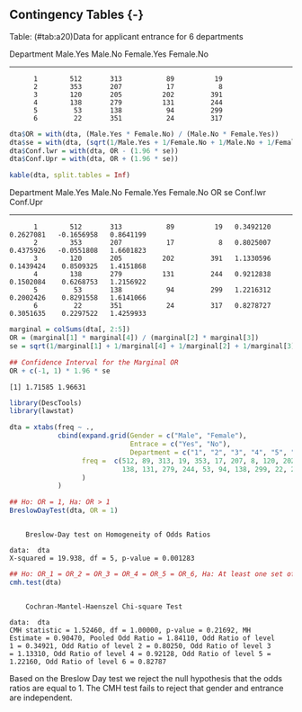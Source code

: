 ## Contingency Tables {-}


Table: (\#tab:a20)Data for applicant entrance for 6 departments

 Department   Male.Yes   Male.No   Female.Yes   Female.No
-----------  ---------  --------  -----------  ----------
          1        512       313           89          19
          2        353       207           17           8
          3        120       205          202         391
          4        138       279          131         244
          5         53       138           94         299
          6         22       351           24         317


```r
dta$OR = with(dta, (Male.Yes * Female.No) / (Male.No * Female.Yes))
dta$se = with(dta, (sqrt(1/Male.Yes + 1/Female.No + 1/Male.No + 1/Female.Yes)))
dta$Conf.lwr = with(dta, OR - (1.96 * se))
dta$Conf.Upr = with(dta, OR + (1.96 * se))

kable(dta, split.tables = Inf)
```



 Department   Male.Yes   Male.No   Female.Yes   Female.No          OR          se     Conf.lwr    Conf.Upr
-----------  ---------  --------  -----------  ----------  ----------  ----------  -----------  ----------
          1        512       313           89          19   0.3492120   0.2627081   -0.1656958   0.8641199
          2        353       207           17           8   0.8025007   0.4375926   -0.0551808   1.6601823
          3        120       205          202         391   1.1330596   0.1439424    0.8509325   1.4151868
          4        138       279          131         244   0.9212838   0.1502084    0.6268753   1.2156922
          5         53       138           94         299   1.2216312   0.2002426    0.8291558   1.6141066
          6         22       351           24         317   0.8278727   0.3051635    0.2297522   1.4259933


```r
marginal = colSums(dta[, 2:5])
OR = (marginal[1] * marginal[4]) / (marginal[2] * marginal[3])
se = sqrt(1/marginal[1] + 1/marginal[4] + 1/marginal[2] + 1/marginal[3])

## Confidence Interval for the Marginal OR
OR + c(-1, 1) * 1.96 * se
```

```
[1] 1.71585 1.96631
```


```r
library(DescTools)
library(lawstat)

dta = xtabs(freq ~ .,
            cbind(expand.grid(Gender = c("Male", "Female"),
                              Entrace = c("Yes", "No"),
                              Department = c("1", "2", "3", "4", "5", "6")),
                  freq =  c(512, 89, 313, 19, 353, 17, 207, 8, 120, 202, 205, 391,
                            138, 131, 279, 244, 53, 94, 138, 299, 22, 24, 351, 317)
                  )
            )

## Ho: OR = 1, Ha: OR > 1
BreslowDayTest(dta, OR = 1)
```

```

	Breslow-Day test on Homogeneity of Odds Ratios

data:  dta
X-squared = 19.938, df = 5, p-value = 0.001283
```

```r
## Ho: OR_1 = OR_2 = OR_3 = OR_4 = OR_5 = OR_6, Ha: At least one set of OR are not equal
cmh.test(dta)
```

```

	Cochran-Mantel-Haenszel Chi-square Test

data:  dta
CMH statistic = 1.52460, df = 1.00000, p-value = 0.21692, MH
Estimate = 0.90470, Pooled Odd Ratio = 1.84110, Odd Ratio of level
1 = 0.34921, Odd Ratio of level 2 = 0.80250, Odd Ratio of level 3
= 1.13310, Odd Ratio of level 4 = 0.92128, Odd Ratio of level 5 =
1.22160, Odd Ratio of level 6 = 0.82787
```

Based on the Breslow Day test we reject the null hypothesis that the odds ratios are equal to 1. The CMH test fails to reject that gender and entrance are independent.
